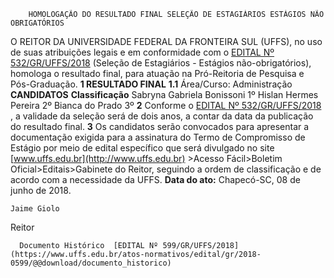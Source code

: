         HOMOLOGAÇÃO DO RESULTADO FINAL SELEÇÃO DE ESTAGIÁRIOS ESTÁGIOS NÃO OBRIGATÓRIOS  

 O REITOR DA UNIVERSIDADE FEDERAL DA FRONTEIRA SUL (UFFS), no uso de suas atribuições legais e em conformidade com o [EDITAL Nº 532/GR/UFFS/2018](https://www.uffs.edu.br/atos-normativos/edital/gr/2018-0532)  (Seleção de Estagiários - Estágios não-obrigatórios), homologa o resultado final, para atuação na Pró-Reitoria de Pesquisa e Pós-Graduação.  **1 RESULTADO FINAL**  **1.1** Área/Curso: Administração     **CANDIDATOS**    **Classificação**      Sabryna Gabriela Bonissoni   1º     Hislan Hermes Pereira   2º     Bianca do Prado   3º       **2** Conforme o [EDITAL Nº 532/GR/UFFS/2018](https://www.uffs.edu.br/atos-normativos/edital/gr/2018-0532)  , a validade da seleção será de dois anos, a contar da data da publicação do resultado final.   **3** Os candidatos serão convocados para apresentar a documentação exigida para a assinatura do Termo de Compromisso de Estágio por meio de edital específico que será divulgado no site [www.uffs.edu.br](http://www.uffs.edu.br)  >Acesso Fácil>Boletim Oficial>Editais>Gabinete do Reitor, seguindo a ordem de classificação e de acordo com a necessidade da UFFS.      **Data do ato:** Chapecó-SC, 08 de junho de 2018.   
 

    Jaime Giolo   
 Reitor 

      Documento Histórico  [EDITAL Nº 599/GR/UFFS/2018](https://www.uffs.edu.br/atos-normativos/edital/gr/2018-0599/@@download/documento_historico)     
      